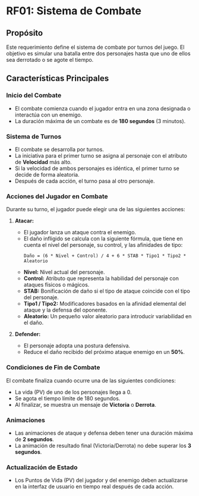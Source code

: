 # RF01: Sistema de Combate

## Propósito
Este requerimiento define el sistema de combate por turnos del juego. El objetivo es simular una batalla entre dos personajes hasta que uno de ellos sea derrotado o se agote el tiempo.

## Características Principales

### Inicio del Combate
*   El combate comienza cuando el jugador entra en una zona designada o interactúa con un enemigo.
*   La duración máxima de un combate es de **180 segundos** (3 minutos).

### Sistema de Turnos
*   El combate se desarrolla por turnos.
*   La iniciativa para el primer turno se asigna al personaje con el atributo de **Velocidad** más alto.
*   Si la velocidad de ambos personajes es idéntica, el primer turno se decide de forma aleatoria.
*   Después de cada acción, el turno pasa al otro personaje.

### Acciones del Jugador en Combate
Durante su turno, el jugador puede elegir una de las siguientes acciones:

1.  **Atacar:**
    *   El jugador lanza un ataque contra el enemigo.
    *   El daño infligido se calcula con la siguiente fórmula, que tiene en cuenta el nivel del personaje, su control, y las afinidades de tipo:
        ```
        Daño = (6 * Nivel + Control) / 4 + 6 * STAB * Tipo1 * Tipo2 * Aleatorio
        ```
    *   **Nivel:** Nivel actual del personaje.
    *   **Control:** Atributo que representa la habilidad del personaje con ataques físicos o mágicos.
    *   **STAB:** Bonificación de daño si el tipo de ataque coincide con el tipo del personaje.
    *   **Tipo1 / Tipo2:** Modificadores basados en la afinidad elemental del ataque y la defensa del oponente.
    *   **Aleatorio:** Un pequeño valor aleatorio para introducir variabilidad en el daño.

2.  **Defender:**
    *   El personaje adopta una postura defensiva.
    *   Reduce el daño recibido del próximo ataque enemigo en un **50%**.

### Condiciones de Fin de Combate
El combate finaliza cuando ocurre una de las siguientes condiciones:
*   La vida (PV) de uno de los personajes llega a 0.
*   Se agota el tiempo límite de 180 segundos.
*   Al finalizar, se muestra un mensaje de **Victoria** o **Derrota**.

### Animaciones
*   Las animaciones de ataque y defensa deben tener una duración máxima de **2 segundos**.
*   La animación de resultado final (Victoria/Derrota) no debe superar los **3 segundos**.

### Actualización de Estado
*   Los Puntos de Vida (PV) del jugador y del enemigo deben actualizarse en la interfaz de usuario en tiempo real después de cada acción.

